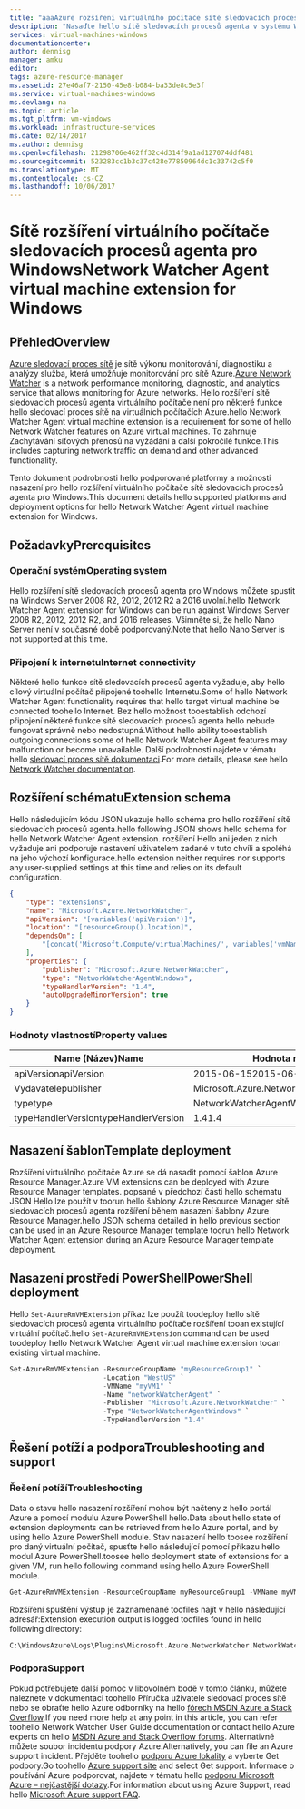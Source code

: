 ```yaml
---
title: "aaaAzure rozšíření virtuálního počítače sítě sledovacích procesů agenta pro Windows | Microsoft Docs"
description: "Nasaďte hello sítě sledovacích procesů agenta v systému Windows virtuálního počítače pomocí rozšíření virtuálního počítače."
services: virtual-machines-windows
documentationcenter: 
author: dennisg
manager: amku
editor: 
tags: azure-resource-manager
ms.assetid: 27e46af7-2150-45e8-b084-ba33de8c5e3f
ms.service: virtual-machines-windows
ms.devlang: na
ms.topic: article
ms.tgt_pltfrm: vm-windows
ms.workload: infrastructure-services
ms.date: 02/14/2017
ms.author: dennisg
ms.openlocfilehash: 21298706e462ff32c4d314f9a1ad127074ddf481
ms.sourcegitcommit: 523283cc1b3c37c428e77850964dc1c33742c5f0
ms.translationtype: MT
ms.contentlocale: cs-CZ
ms.lasthandoff: 10/06/2017
---
```

# <a name="network-watcher-agent-virtual-machine-extension-for-windows"></a><span data-ttu-id="8ca61-103">Sítě rozšíření virtuálního počítače sledovacích procesů agenta pro Windows</span><span class="sxs-lookup"><span data-stu-id="8ca61-103">Network Watcher Agent virtual machine extension for Windows</span></span>

## <a name="overview"></a><span data-ttu-id="8ca61-104">Přehled</span><span class="sxs-lookup"><span data-stu-id="8ca61-104">Overview</span></span>

<span data-ttu-id="8ca61-105">[Azure sledovací proces sítě](https://review.docs.microsoft.com/en-us/azure/network-watcher/) je sítě výkonu monitorování, diagnostiku a analýzy služba, která umožňuje monitorování pro sítě Azure.</span><span class="sxs-lookup"><span data-stu-id="8ca61-105">[Azure Network Watcher](https://review.docs.microsoft.com/en-us/azure/network-watcher/) is a network performance monitoring, diagnostic, and analytics service that allows monitoring for Azure networks.</span></span> <span data-ttu-id="8ca61-106">Hello rozšíření sítě sledovacích procesů agenta virtuálního počítače není pro některé funkce hello sledovací proces sítě na virtuálních počítačích Azure.</span><span class="sxs-lookup"><span data-stu-id="8ca61-106">hello Network Watcher Agent virtual machine extension is a requirement for some of hello Network Watcher features on Azure virtual machines.</span></span> <span data-ttu-id="8ca61-107">To zahrnuje Zachytávání síťových přenosů na vyžádání a další pokročilé funkce.</span><span class="sxs-lookup"><span data-stu-id="8ca61-107">This includes capturing network traffic on demand and other advanced functionality.</span></span>

<span data-ttu-id="8ca61-108">Tento dokument podrobnosti hello podporované platformy a možnosti nasazení pro hello rozšíření virtuálního počítače sítě sledovacích procesů agenta pro Windows.</span><span class="sxs-lookup"><span data-stu-id="8ca61-108">This document details hello supported platforms and deployment options for hello Network Watcher Agent virtual machine extension for Windows.</span></span>

## <a name="prerequisites"></a><span data-ttu-id="8ca61-109">Požadavky</span><span class="sxs-lookup"><span data-stu-id="8ca61-109">Prerequisites</span></span>

### <a name="operating-system"></a><span data-ttu-id="8ca61-110">Operační systém</span><span class="sxs-lookup"><span data-stu-id="8ca61-110">Operating system</span></span>

<span data-ttu-id="8ca61-111">Hello rozšíření sítě sledovacích procesů agenta pro Windows můžete spustit na Windows Server 2008 R2, 2012, 2012 R2 a 2016 uvolní.</span><span class="sxs-lookup"><span data-stu-id="8ca61-111">hello Network Watcher Agent extension for Windows can be run against Windows Server 2008 R2, 2012, 2012 R2, and 2016 releases.</span></span> <span data-ttu-id="8ca61-112">Všimněte si, že hello Nano Server není v současné době podporovaný.</span><span class="sxs-lookup"><span data-stu-id="8ca61-112">Note that hello Nano Server is not supported at this time.</span></span>

### <a name="internet-connectivity"></a><span data-ttu-id="8ca61-113">Připojení k internetu</span><span class="sxs-lookup"><span data-stu-id="8ca61-113">Internet connectivity</span></span>

<span data-ttu-id="8ca61-114">Některé hello funkce sítě sledovacích procesů agenta vyžaduje, aby hello cílový virtuální počítač připojené toohello Internetu.</span><span class="sxs-lookup"><span data-stu-id="8ca61-114">Some of hello Network Watcher Agent functionality requires that hello target virtual machine be connected toohello Internet.</span></span> <span data-ttu-id="8ca61-115">Bez hello možnost tooestablish odchozí připojení některé funkce sítě sledovacích procesů agenta hello nebude fungovat správně nebo nedostupná.</span><span class="sxs-lookup"><span data-stu-id="8ca61-115">Without hello ability tooestablish outgoing connections some of hello Network Watcher Agent features may malfunction or become unavailable.</span></span> <span data-ttu-id="8ca61-116">Další podrobnosti najdete v tématu hello [sledovací proces sítě dokumentaci](../../network-watcher/network-watcher-monitoring-overview.md).</span><span class="sxs-lookup"><span data-stu-id="8ca61-116">For more details, please see hello [Network Watcher documentation](../../network-watcher/network-watcher-monitoring-overview.md).</span></span>

## <a name="extension-schema"></a><span data-ttu-id="8ca61-117">Rozšíření schématu</span><span class="sxs-lookup"><span data-stu-id="8ca61-117">Extension schema</span></span>

<span data-ttu-id="8ca61-118">Hello následujícím kódu JSON ukazuje hello schéma pro hello rozšíření sítě sledovacích procesů agenta.</span><span class="sxs-lookup"><span data-stu-id="8ca61-118">hello following JSON shows hello schema for hello Network Watcher Agent extension.</span></span> <span data-ttu-id="8ca61-119">rozšíření Hello ani jeden z nich vyžaduje ani podporuje nastavení uživatelem zadané v tuto chvíli a spoléhá na jeho výchozí konfigurace.</span><span class="sxs-lookup"><span data-stu-id="8ca61-119">hello extension neither requires nor supports any user-supplied settings at this time and relies on its default configuration.</span></span>

```json
{
    "type": "extensions",
    "name": "Microsoft.Azure.NetworkWatcher",
    "apiVersion": "[variables('apiVersion')]",
    "location": "[resourceGroup().location]",
    "dependsOn": [
        "[concat('Microsoft.Compute/virtualMachines/', variables('vmName'))]"
    ],
    "properties": {
        "publisher": "Microsoft.Azure.NetworkWatcher",
        "type": "NetworkWatcherAgentWindows",
        "typeHandlerVersion": "1.4",
        "autoUpgradeMinorVersion": true
    }
}
```

### <a name="property-values"></a><span data-ttu-id="8ca61-120">Hodnoty vlastností</span><span class="sxs-lookup"><span data-stu-id="8ca61-120">Property values</span></span>

| <span data-ttu-id="8ca61-121">Name (Název)</span><span class="sxs-lookup"><span data-stu-id="8ca61-121">Name</span></span> | <span data-ttu-id="8ca61-122">Hodnota nebo příklad</span><span class="sxs-lookup"><span data-stu-id="8ca61-122">Value / Example</span></span> |
| ---- | ---- |
| <span data-ttu-id="8ca61-123">apiVersion</span><span class="sxs-lookup"><span data-stu-id="8ca61-123">apiVersion</span></span> | <span data-ttu-id="8ca61-124">2015-06-15</span><span class="sxs-lookup"><span data-stu-id="8ca61-124">2015-06-15</span></span> |
| <span data-ttu-id="8ca61-125">Vydavatele</span><span class="sxs-lookup"><span data-stu-id="8ca61-125">publisher</span></span> | <span data-ttu-id="8ca61-126">Microsoft.Azure.NetworkWatcher</span><span class="sxs-lookup"><span data-stu-id="8ca61-126">Microsoft.Azure.NetworkWatcher</span></span> |
| <span data-ttu-id="8ca61-127">type</span><span class="sxs-lookup"><span data-stu-id="8ca61-127">type</span></span> | <span data-ttu-id="8ca61-128">NetworkWatcherAgentWindows</span><span class="sxs-lookup"><span data-stu-id="8ca61-128">NetworkWatcherAgentWindows</span></span> |
| <span data-ttu-id="8ca61-129">typeHandlerVersion</span><span class="sxs-lookup"><span data-stu-id="8ca61-129">typeHandlerVersion</span></span> | <span data-ttu-id="8ca61-130">1.4</span><span class="sxs-lookup"><span data-stu-id="8ca61-130">1.4</span></span> |


## <a name="template-deployment"></a><span data-ttu-id="8ca61-131">Nasazení šablon</span><span class="sxs-lookup"><span data-stu-id="8ca61-131">Template deployment</span></span>

<span data-ttu-id="8ca61-132">Rozšíření virtuálního počítače Azure se dá nasadit pomocí šablon Azure Resource Manager.</span><span class="sxs-lookup"><span data-stu-id="8ca61-132">Azure VM extensions can be deployed with Azure Resource Manager templates.</span></span> <span data-ttu-id="8ca61-133">popsané v předchozí části hello schématu JSON Hello lze použít v toorun hello šablony Azure Resource Manager sítě sledovacích procesů agenta rozšíření během nasazení šablony Azure Resource Manager.</span><span class="sxs-lookup"><span data-stu-id="8ca61-133">hello JSON schema detailed in hello previous section can be used in an Azure Resource Manager template toorun hello Network Watcher Agent extension during an Azure Resource Manager template deployment.</span></span>

## <a name="powershell-deployment"></a><span data-ttu-id="8ca61-134">Nasazení prostředí PowerShell</span><span class="sxs-lookup"><span data-stu-id="8ca61-134">PowerShell deployment</span></span>

<span data-ttu-id="8ca61-135">Hello `Set-AzureRmVMExtension` příkaz lze použít toodeploy hello sítě sledovacích procesů agenta virtuálního počítače rozšíření tooan existující virtuální počítač.</span><span class="sxs-lookup"><span data-stu-id="8ca61-135">hello `Set-AzureRmVMExtension` command can be used toodeploy hello Network Watcher Agent virtual machine extension tooan existing virtual machine.</span></span>

```powershell
Set-AzureRmVMExtension -ResourceGroupName "myResourceGroup1" `
                       -Location "WestUS" `
                       -VMName "myVM1" `
                       -Name "networkWatcherAgent" `
                       -Publisher "Microsoft.Azure.NetworkWatcher" `
                       -Type "NetworkWatcherAgentWindows" `
                       -TypeHandlerVersion "1.4"
```

## <a name="troubleshooting-and-support"></a><span data-ttu-id="8ca61-136">Řešení potíží a podpora</span><span class="sxs-lookup"><span data-stu-id="8ca61-136">Troubleshooting and support</span></span>

### <a name="troubleshooting"></a><span data-ttu-id="8ca61-137">Řešení potíží</span><span class="sxs-lookup"><span data-stu-id="8ca61-137">Troubleshooting</span></span>

<span data-ttu-id="8ca61-138">Data o stavu hello nasazení rozšíření mohou být načteny z hello portál Azure a pomocí modulu Azure PowerShell hello.</span><span class="sxs-lookup"><span data-stu-id="8ca61-138">Data about hello state of extension deployments can be retrieved from hello Azure portal, and by using hello Azure PowerShell module.</span></span> <span data-ttu-id="8ca61-139">Stav nasazení hello toosee rozšíření pro daný virtuální počítač, spusťte hello následující pomocí příkazu hello modul Azure PowerShell.</span><span class="sxs-lookup"><span data-stu-id="8ca61-139">toosee hello deployment state of extensions for a given VM, run hello following command using hello Azure PowerShell module.</span></span>

```powershell
Get-AzureRmVMExtension -ResourceGroupName myResourceGroup1 -VMName myVM1 -Name networkWatcherAgent
```

<span data-ttu-id="8ca61-140">Rozšíření spuštění výstup je zaznamenané toofiles najít v hello následující adresář:</span><span class="sxs-lookup"><span data-stu-id="8ca61-140">Extension execution output is logged toofiles found in hello following directory:</span></span>

```cmd
C:\WindowsAzure\Logs\Plugins\Microsoft.Azure.NetworkWatcher.NetworkWatcherAgentWindows\
```

### <a name="support"></a><span data-ttu-id="8ca61-141">Podpora</span><span class="sxs-lookup"><span data-stu-id="8ca61-141">Support</span></span>

<span data-ttu-id="8ca61-142">Pokud potřebujete další pomoc v libovolném bodě v tomto článku, můžete naleznete v dokumentaci toohello Příručka uživatele sledovací proces sítě nebo se obraťte hello Azure odborníky na hello [fórech MSDN Azure a Stack Overflow](https://azure.microsoft.com/en-us/support/forums/).</span><span class="sxs-lookup"><span data-stu-id="8ca61-142">If you need more help at any point in this article, you can refer toohello Network Watcher User Guide documentation or contact hello Azure experts on hello [MSDN Azure and Stack Overflow forums](https://azure.microsoft.com/en-us/support/forums/).</span></span> <span data-ttu-id="8ca61-143">Alternativně můžete soubor incidentu podpory Azure.</span><span class="sxs-lookup"><span data-stu-id="8ca61-143">Alternatively, you can file an Azure support incident.</span></span> <span data-ttu-id="8ca61-144">Přejděte toohello [podporu Azure lokality](https://azure.microsoft.com/en-us/support/options/) a vyberte Get podpory.</span><span class="sxs-lookup"><span data-stu-id="8ca61-144">Go toohello [Azure support site](https://azure.microsoft.com/en-us/support/options/) and select Get support.</span></span> <span data-ttu-id="8ca61-145">Informace o používání Azure podporovat, najdete v tématu hello [podporu Microsoft Azure – nejčastější dotazy](https://azure.microsoft.com/en-us/support/faq/).</span><span class="sxs-lookup"><span data-stu-id="8ca61-145">For information about using Azure Support, read hello [Microsoft Azure support FAQ](https://azure.microsoft.com/en-us/support/faq/).</span></span>
